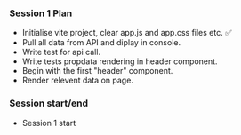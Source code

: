 ### Session 1 Plan
- Initialise vite project, clear app.js and app.css files etc. ✅
- Pull all data from API and diplay in console.
- Write test for api call.
- Write tests propdata rendering in header component.
- Begin with the first "header" component.
- Render relevent data on page.










### Session start/end
- Session 1 start